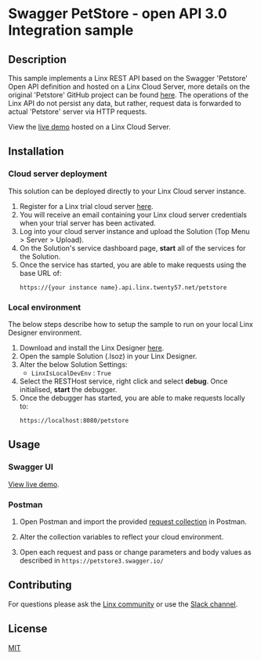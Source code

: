 #  Swagger PetStore - open API 3.0 Integration sample

## Description
This sample implements a Linx REST API based on the Swagger 'Petstore' Open API definition and hosted on a Linx Cloud Server, more details on the original 'Petstore' GitHub project can be found [here](https://github.com/swagger-api/swagger-petstore). The operations of the Linx API do not persist any data, but rather, request data is forwarded to actual 'Petstore' server via HTTP requests.  

View the [live demo](https://demo.api.linx.twenty57.net/petstore/swagger) hosted on a Linx Cloud Server.


## Installation

### Cloud server deployment
This solution can be deployed directly to your Linx Cloud server instance.

1. Register for a Linx trial cloud server [here](https://linx.software/server-buy2/).
2. You will receive an email containing your Linx cloud server credentials when your trial server has been activated.
1. Log into your cloud server instance and upload the Solution (Top Menu > Server > Upload).
3. On the Solution's service dashboard page, __start__ all of the services for the Solution.   
4. Once the service has started, you are able to make requests using the base URL of:
   ```
   https://{your instance name}.api.linx.twenty57.net/petstore
   ```


### Local environment
The below steps describe how to setup the sample to run on your local Linx Designer environment.

1. Download and install the Linx Designer [here](https://linx.software/server-buy2/).
1. Open the sample Solution (.lsoz) in your Linx Designer.
2. Alter the below Solution Settings:
    - `LinxIsLocalDevEnv` : `True`
3. Select the RESTHost service, right click and select __debug__. Once initialised, **start** the debugger.
4. Once the debugger has started, you are able to make requests locally to:
   ```
   https://localhost:8080/petstore
   ```

## Usage

### Swagger UI
[View live demo](https://demo.api.linx.twenty57.net/petstore/swagger).


### Postman
1. Open Postman and import the provided [request collection](https://github.com/linx-software/petstore-api/blob/main/tests/postman-collection/Swagger%20Petstore%20with%20Linx.postman_collection.json) in Postman.
2. Alter the collection variables to reflect your cloud environment.
 
3. Open each request and pass or change parameters and body values as described in `https://petstore3.swagger.io/`



## Contributing

For questions please ask the [Linx community](https://linx/software/community) or use the [Slack channel](https://linxsoftware.slack.com/archives/C01FLBC1XNX). 

## License

[MIT](https://github.com/linx-software/template-repo/blob/main/LICENSE.txt)
